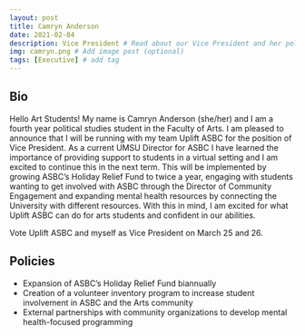 ```yaml
---
layout: post
title: Camryn Anderson
date: 2021-02-04
description: Vice President # Read about our Vice President and her policies
img: camryn.png # Add image post (optional)
tags: [Executive] # add tag
---
```

## Bio
Hello Art Students! My name is Camryn Anderson (she/her) and I am a fourth year political studies student in the Faculty of Arts. I am pleased to announce that I will be running with my team Uplift ASBC for the position of Vice President. As a current UMSU Director for ASBC I have learned the importance of providing support to students in a virtual setting and I am excited to continue this in the next term. This will be implemented by growing ASBC’s Holiday Relief Fund to twice a year, engaging with students wanting to get involved with ASBC through the Director of Community Engagement and expanding mental health resources by connecting the University with different resources. With this in mind, I am excited for what Uplift ASBC can do for arts students and confident in our abilities. 

Vote Uplift ASBC and myself as Vice President on March 25 and 26.


## Policies
- Expansion of ASBC’s Holiday Relief Fund biannually
- Creation of a volunteer inventory program to increase student involvement in ASBC and the Arts community
- External partnerships with community organizations to develop mental health-focused programming